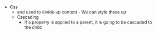 - Css
	- <div/> and <span/> used to divide up content
		- We can style these up 
	- Cascading
		- If a property is applied to a parent, it is going to be cascaded to the child 